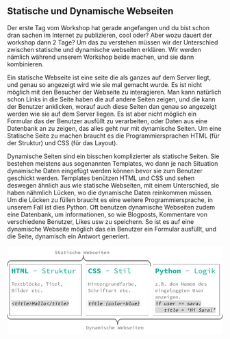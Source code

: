 ## Statische und Dynamische Webseiten

Der erste Tag vom Workshop hat gerade angefangen und du bist schon dran sachen im Internet zu publizieren, cool oder? Aber wozu dauert der workshop dann 2 Tage? Um das zu verstehen müssen wir der Unterschied zwischen statische und dynamische webseiten erklären. Wir werden nämlich während unserem Workshop beide machen, und sie dann kombinieren.

Ein statische Webseite ist eine seite die als ganzes auf dem Server liegt, und genau so angezeigt wird wie sie mal gemacht wurde. Es ist nicht möglich mit den Besucher der Webseite zu interagieren. Man kann natürlich schon Links in die Seite haben die auf andere Seiten zeigen, und die kann der Benutzer anklicken, worauf auch diese Seiten dan genau so angezeigt werden wie sie auf dem Server liegen. Es ist aber nicht möglich ein Formular das der Benutzer ausfüllt zu verarbeiten, oder Daten aus eine Datenbank an zu zeigen, das alles geht nur mit dynamische Seiten. Um eine Statische Seite zu machen braucht es die Programmiersprachen HTML \(für der Struktur\) und CSS \(für das Layout\).

Dynamische Seiten sind ein bisschen komplizierter als statische Seiten. Sie bestehen meistens aus sogenannten Templates, wo dann je nach Situation dynamische Daten eingefügt werden können bevor sie zum Benutzer geschickt werden. Templates benützen HTML und CSS  und sehen deswegen ähnlich aus wie statische Webseiten, mit einem Unterschied, sie haben nähmlich Lücken, wo die dynamische Daten reinkommen müssen. Um die Lücken zu füllen braucht es eine weitere Programmiersprache, in unserem Fall ist dies Python. Oft benutzen dynamische Webseiten zudem eine Datenbank, um informationen, so wie Blogposts, Kommentare von verschiedene Benutzer, Likes usw zu speichern. So ist es auf eine dynamische Webseite möglich das ein Benutzer ein Formular ausfüllt, und die Seite, dynamisch ein Antwort generiert.

![](/assets/statisch-dynamisch.jpg)

